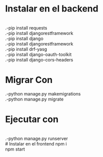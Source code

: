 
# Instalar en el backend
<br/>
.-pip install requests

<br/>
.-pip install djangorestframework
<br/>
.-pip install django
<br/>
.-pip install djangorestframework
<br/>
.-pip install drf-yasg
<br/>
.-pip install django-oauth-toolkit
<br/>
.-pip install django-cors-headers
<br/>


# Migrar Con 
.-python manage.py makemigrations
<br/>
.-python manage.py migrate
<br/>
# Ejecutar con
<br/>
.-python manage.py runserver
<br/>
# Instalar en el frontend
npm i
<br/> 
npm start
